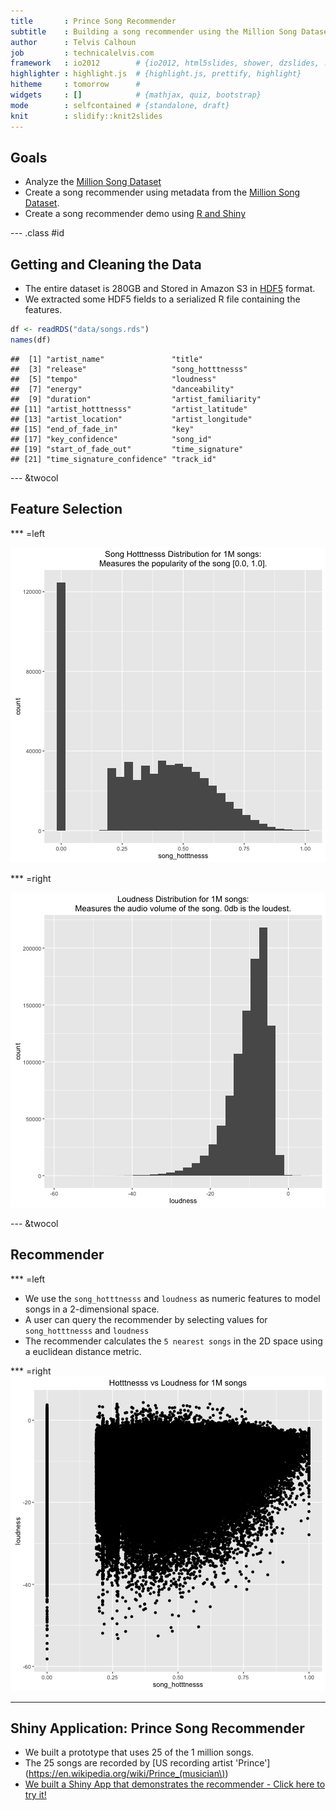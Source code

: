 ```yaml
---
title       : Prince Song Recommender
subtitle    : Building a song recommender using the Million Song Dataset
author      : Telvis Calhoun
job         : technicalelvis.com
framework   : io2012        # {io2012, html5slides, shower, dzslides, ...}
highlighter : highlight.js  # {highlight.js, prettify, highlight}
hitheme     : tomorrow      #
widgets     : []            # {mathjax, quiz, bootstrap}
mode        : selfcontained # {standalone, draft}
knit        : slidify::knit2slides
---
```


## Goals

- Analyze the [Million Song Dataset](http://labrosa.ee.columbia.edu/millionsong/)
- Create a song recommender using metadata from the [Million Song Dataset](http://labrosa.ee.columbia.edu/millionsong/).  
- Create a song recommender demo using [R and Shiny](http://shiny.rstudio.com/)

--- .class #id

## Getting and Cleaning the Data

- The entire dataset is 280GB and Stored in Amazon S3 in [HDF5](https://www.hdfgroup.org/HDF5/) format.
- We extracted some HDF5 fields to a serialized R file containing the features.


```r
df <- readRDS("data/songs.rds")
names(df)
```

```
##  [1] "artist_name"               "title"                    
##  [3] "release"                   "song_hotttnesss"          
##  [5] "tempo"                     "loudness"                 
##  [7] "energy"                    "danceability"             
##  [9] "duration"                  "artist_familiarity"       
## [11] "artist_hotttnesss"         "artist_latitude"          
## [13] "artist_location"           "artist_longitude"         
## [15] "end_of_fade_in"            "key"                      
## [17] "key_confidence"            "song_id"                  
## [19] "start_of_fade_out"         "time_signature"           
## [21] "time_signature_confidence" "track_id"
```

--- &twocol
## Feature Selection



*** =left



![plot of chunk unnamed-chunk-3](assets/fig/unnamed-chunk-3-1.png)

*** =right

![plot of chunk unnamed-chunk-4](assets/fig/unnamed-chunk-4-1.png)

--- &twocol

## Recommender

*** =left

- We use the `song_hotttnesss` and `loudness` as numeric features to model songs in a 2-dimensional space.
- A user can query the recommender by selecting values for `song_hotttnesss` and `loudness`
- The recommender calculates the `5 nearest songs` in the 2D space using a euclidean distance metric. 

*** =right
![plot of chunk unnamed-chunk-5](assets/fig/unnamed-chunk-5-1.png)

---

## Shiny Application: Prince Song Recommender

- We built a prototype that uses 25 of the 1 million songs.
- The 25 songs are recorded by [US recording artist 'Prince'](https://en.wikipedia.org/wiki/Prince_(musician\))
- [We built a Shiny App that demonstrates the recommender - Click here to try it!](https://technicalelvis.shinyapps.io/prince_song_recommender/)
